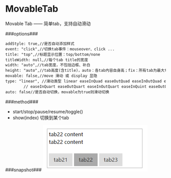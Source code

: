 # MovableTab
Movable Tab —— 简单tab，支持自动滑动

###options###
```html
addStyle: true,//是否自动添加样式
event: "click",//切换tab事件：mouseover、click ...
title: "top",//标题显示位置：top/bottom/none
titleWidth: null,//每个tab title的宽度
width: "auto",//tab宽度，不包括边框、补白
height: "auto",//tab高度(含title)，auto：各tab内容自身高；fix：所有tab为最大tab高；{num}：指定tab一致高度
movable: false,//move 滑动 或 display 显隐
type: "linear", //滑动类型 linear easeInQuad easeOutQuad easeInOutQuad easeInCubic easeOutCubic easeInOutCubic
        // easeInQuart easeOutQuart easeInOutQuart easeInQuint easeOutQuint easeInOutQuint easeInSine easeOutSine easeInOutSine
auto: false//是否自动切换，movable为true则滑动切换
```
###method###
+ start/stop/pause/resume/toggle()
+ show(index) 切换到某个tab

###snapshot###
![image](snapshot/test.png)

<!--
###demo###
See [here](http://tt-cc.cn/front-end/jquery-plugins/movableTab)
-->